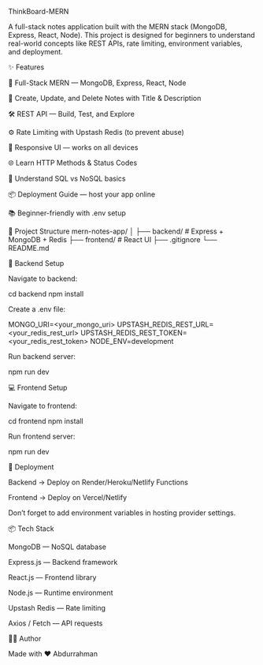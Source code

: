 ThinkBoard-MERN

A full-stack notes application built with the MERN stack (MongoDB, Express, React, Node). This project is designed for beginners to understand real-world concepts like REST APIs, rate limiting, environment variables, and deployment.

✨ Features

🧱 Full-Stack MERN — MongoDB, Express, React, Node

📝 Create, Update, and Delete Notes with Title & Description

🛠️ REST API — Build, Test, and Explore

⚙️ Rate Limiting with Upstash Redis (to prevent abuse)

🚀 Responsive UI — works on all devices

🌐 Learn HTTP Methods & Status Codes

🔄 Understand SQL vs NoSQL basics

📦 Deployment Guide — host your app online

📚 Beginner-friendly with .env setup

📂 Project Structure
mern-notes-app/
│
├── backend/        # Express + MongoDB + Redis
├── frontend/       # React UI
├── .gitignore
└── README.md

🔧 Backend Setup

Navigate to backend:

cd backend
npm install


Create a .env file:

MONGO_URI=<your_mongo_uri>
UPSTASH_REDIS_REST_URL=<your_redis_rest_url>
UPSTASH_REDIS_REST_TOKEN=<your_redis_rest_token>
NODE_ENV=development


Run backend server:

npm run dev

💻 Frontend Setup

Navigate to frontend:

cd frontend
npm install


Run frontend server:

npm run dev

🚀 Deployment

Backend → Deploy on Render/Heroku/Netlify Functions

Frontend → Deploy on Vercel/Netlify

Don’t forget to add environment variables in hosting provider settings.

📦 Tech Stack

MongoDB — NoSQL database

Express.js — Backend framework

React.js — Frontend library

Node.js — Runtime environment

Upstash Redis — Rate limiting

Axios / Fetch — API requests

🧑‍💻 Author

Made with ❤️ Abdurrahman 
